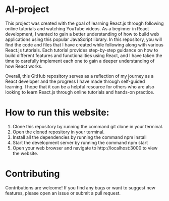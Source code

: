 # AI-project
This project was created with the goal of learning React.js through following online tutorials and watching YouTube videos. As a beginner in React development, I wanted to gain a better understanding of how to build web applications using this popular JavaScript library.
In this repository, you will find the code and files that I have created while following along with various React.js tutorials. Each tutorial provides step-by-step guidance on how to build different features and functionalities using React, and I have taken the time to carefully implement each one to gain a deeper understanding of how React works.

Overall, this GitHub repository serves as a reflection of my journey as a React developer and the progress I have made through self-guided learning. I hope that it can be a helpful resource for others who are also looking to learn React.js through online tutorials and hands-on practice.


# How to run this website: 

1. Clone this repository by running the command
git clone <link to this repository> in your terminal.
2. Open the cloned repository in your terminal.
3. Install all the dependencies by running the command
npm install
4. Start the development server by running the command
npm start
5. Open your web browser and navigate to http://localhost:3000
to view the website.

# Contributing
Contributions are welcome! If you find any bugs or want to suggest new features, please open an issue or submit a pull request.
